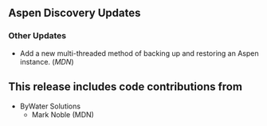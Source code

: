 ## Aspen Discovery Updates
### Other Updates
- Add a new multi-threaded method of backing up and restoring an Aspen instance. (*MDN*)

## This release includes code contributions from
- ByWater Solutions
  - Mark Noble (MDN)
